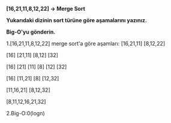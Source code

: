 **[16,21,11,8,12,22] -> Merge Sort**

**Yukarıdaki dizinin sort türüne göre aşamalarını yazınız.**

**Big-O'yu gönderin.**

1.[16,21,11,8,12,22] merge sort'a göre aşamları:
 [16,21,11]          [8,12,22]

 [16] [21,11]       [8,12] [32]

 [16] [21] [11]     [8] [12] [32]

 [16] [11,21]       [8] [12,32]

 [11,16,21]         [8,12,32]

 [8,11,12,16,21,32]

2.Big-O:0(logn)